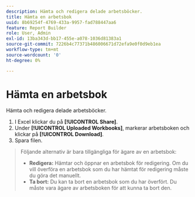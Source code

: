 ```yaml
---
description: Hämta och redigera delade arbetsböcker.
title: Hämta en arbetsbok
uuid: 8b69254f-4769-433a-9957-fad788447aa6
feature: Report Builder
role: User, Admin
exl-id: 13ba343d-bb17-455e-a078-1036d81383a1
source-git-commit: 7226b4c77371b486006671d72efa9e0f0d9eb1ea
workflow-type: tm+mt
source-wordcount: '0'
ht-degree: 0%

---
```


# Hämta en arbetsbok

Hämta och redigera delade arbetsböcker.

1. I Excel klickar du på **[!UICONTROL Share]**.
1. Under **[!UICONTROL Uploaded Workbooks]**, markerar arbetsboken och klickar på **[!UICONTROL Download]**.
1. Spara filen.

>Följande alternativ är bara tillgängliga för ägare av en arbetsbok:
>
>* **Redigera:** Hämtar och öppnar en arbetsbok för redigering. Om du vill överföra en arbetsbok som du har hämtat för redigering måste du göra det manuellt.
>* **Ta bort:** Du kan ta bort en arbetsbok som du har överfört. Du måste vara ägare av arbetsboken för att kunna ta bort den.
>

